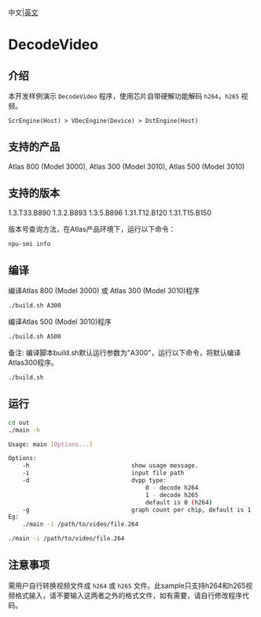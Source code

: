 中文|[英文](README.md)
# DecodeVideo

## 介绍

本开发样例演示 `DecodeVideo` 程序，使用芯片自带硬解功能解码 `h264`，`h265` 视频。

```
ScrEngine(Host) > VDecEngine(Device) > DstEngine(Host)
```

## 支持的产品

Atlas 800 (Model 3000), Atlas 300 (Model 3010), Atlas 500 (Model 3010)

## 支持的版本

1.3.T33.B890 1.3.2.B893 1.3.5.B896 1.31.T12.B120 1.31.T15.B150 

版本号查询方法，在Atlas产品环境下，运行以下命令：
```bash
npu-smi info
```

## 编译

编译Atlas 800 (Model 3000) 或 Atlas 300 (Model 3010)程序
```bash
./build.sh A300
```

编译Atlas 500 (Model 3010)程序
```bash
./build.sh A500
```

备注: 编译脚本build.sh默认运行参数为"A300"，运行以下命令，将默认编译Atlas300程序。
```bash
./build.sh 
```

## 运行

```bash
cd out
./main -h

Usage: main [Options...]

Options:
    -h                             show usage message.
    -i                             input file path
    -d                             dvpp type:
                                       0 - decode h264
                                       1 - decode h265
                                       default is 0 (h264)
    -g                             graph count per chip, default is 1
Eg:
    ./main -i /path/to/video/file.264

./main -i /path/to/video/file.264
```

## 注意事项

需用户自行转换视频文件成 `h264` 或 `h265` 文件。此sample只支持h264和h265视频格式输入，请不要输入这两者之外的格式文件，如有需要，请自行修改程序代码。
